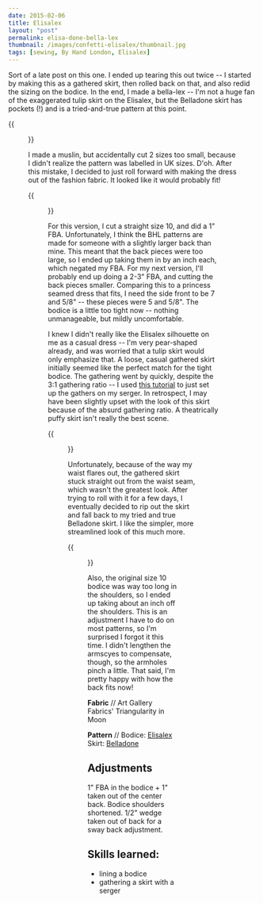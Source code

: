 ```yaml
---
date: 2015-02-06
title: Elisalex
layout: "post"
permalink: elisa-done-bella-lex
thumbnail: /images/confetti-elisalex/thumbnail.jpg
tags: [sewing, By Hand London, Elisalex]
---
```


Sort of a late post on this one. I ended up tearing this out twice -- I started by making this as a gathered skirt, then rolled back on that, and also redid the sizing on the bodice. In the end, I made a bella-lex -- I'm not a huge fan of the exaggerated tulip skirt on the Elisalex, but the Belladone skirt has pockets (!) and is a tried-and-true pattern at this point.

{{<figure class="left medium" src="/images/confetti-elisalex/gathered_close.jpg" title="Gathered Skirt">}}

I made a muslin, but accidentally cut 2 sizes too small, because I didn't realize the pattern was labelled in UK sizes.
D'oh. After this mistake, I decided to just roll forward with making the dress out of the fashion fabric. It looked like it would probably fit!

{{<figure class="right medium" src="/images/confetti-elisalex/gathered_full.jpg">}}

For this version, I cut a straight size 10, and did a 1" FBA. Unfortunately, I think the BHL patterns are made for someone
with a slightly larger back than mine. This meant that the back pieces were too large, so I ended up taking them in by an inch
each, which negated my FBA. For my next version, I'll probably end up doing a 2-3" FBA, and cutting the back pieces smaller. Comparing this to a princess seamed dress that fits, I need the side front to be 7 and 5/8" -- these pieces were 5 and 5/8". The bodice is a little too tight now -- nothing unmanageable, but mildly uncomfortable.


I knew I didn't really like the Elisalex silhouette on me as a casual dress -- I'm very pear-shaped already, and was worried that a tulip skirt would only emphasize that. A loose, casual gathered skirt initially seemed like the perfect match for the tight bodice. The gathering went by quickly, despite the 3:1 gathering ratio -- I used [this tutorial]() to just set up the gathers on my serger. In retrospect, I may have been slightly upset with the look of this skirt because of the absurd gathering ratio. A theatrically puffy skirt isn't really the best scene.

{{<figure class="right" src="/images/confetti-elisalex/back_blurry.jpg">}}
<div class="imgNewLine"></div>

Unfortunately, because of the way my waist flares out, the gathered skirt stuck straight out from the waist seam, which wasn't the greatest look. After trying to roll with it for a few days, I eventually decided to rip out the skirt and fall back to my tried and true Belladone skirt. I like the simpler, more streamlined look of this much more.

{{<figure class="left medium" src="/images/confetti-elisalex/front.jpg">}}

Also, the original size 10 bodice was way too long in the shoulders, so I ended up taking about an inch off the shoulders. This is an adjustment I have to do on most patterns, so I'm surprised I forgot it this time. I didn't lengthen the armscyes to compensate, though, so the armholes pinch a little. That said, I'm pretty happy with how the back fits now!


**Fabric** // Art Gallery Fabrics' Triangularity in Moon

**Pattern** //
Bodice: [Elisalex](http://www.welcometothemousehouse.com/2013/12/the-julia-womens-cardigan-its-here.html)
Skirt: [Belladone](https://shop.deer-and-doe.fr/en/sewing-patterns/8-belladone-dress-pattern.html)

## Adjustments

1" FBA in the bodice + 1" taken out of the center back. Bodice shoulders shortened. 1/2" wedge taken out of back for a sway back adjustment.

## Skills learned:

- lining a bodice
- gathering a skirt with a serger
